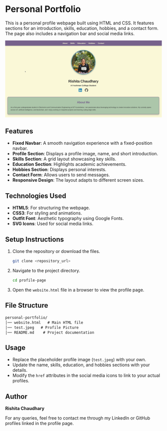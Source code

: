 # Personal Portfolio

This is a personal profile webpage built using HTML and CSS. It features sections for an introduction, skills, education, hobbies, and a contact form. The page also includes a navigation bar and social media links.

![Profile Screenshot](screenshot.png)

## Features
- **Fixed Navbar**: A smooth navigation experience with a fixed-position navbar.
- **Profile Section**: Displays a profile image, name, and short introduction.
- **Skills Section**: A grid layout showcasing key skills.
- **Education Section**: Highlights academic achievements.
- **Hobbies Section**: Displays personal interests.
- **Contact Form**: Allows users to send messages.
- **Responsive Design**: The layout adapts to different screen sizes.

## Technologies Used
- **HTML5**: For structuring the webpage.
- **CSS3**: For styling and animations.
- **Outfit Font**: Aesthetic typography using Google Fonts.
- **SVG Icons**: Used for social media links.

## Setup Instructions
1. Clone the repository or download the files.
   ```sh
   git clone <repository_url>
   ```
2. Navigate to the project directory.
   ```sh
   cd profile-page
   ```
3. Open the `website.html` file in a browser to view the profile page.

## File Structure
```
personal-portfolio/
│── website.html   # Main HTML file
│── test.jpeg   # Profile Picture
│── README.md    # Project documentation
```

## Usage
- Replace the placeholder profile image (`test.jpeg`) with your own.
- Update the name, skills, education, and hobbies sections with your details.
- Modify the `href` attributes in the social media icons to link to your actual profiles.


## Author
**Rishita Chaudhary**

For any queries, feel free to contact me through my LinkedIn or GitHub profiles linked in the profile page.
